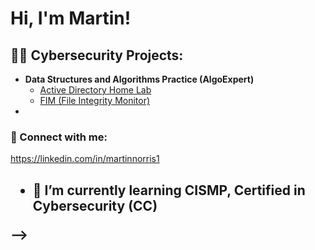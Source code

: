 <h1>Hi, I'm Martin! </h1>

<h2>👨‍💻 Cybersecurity Projects:</h2>

- <b>Data Structures and Algorithms Practice (AlgoExpert)</b>
  - [Active Directory Home Lab](https://github.com/mdnorris1/ActiveDirectoryLab)
  - [FIM (File Integrity Monitor)](https://github.com/mdnorris1/PowerShellIntegrityFIM)
- 
<h3> 🤳 Connect with me:</h2>

https://linkedin.com/in/martinnorris1  



<h2>


- 🌱 I’m currently learning CISMP, Certified in Cybersecurity (CC)

--></h>
